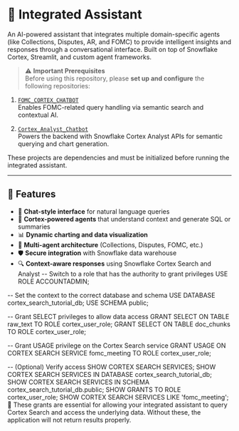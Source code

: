 # 🤖 Integrated Assistant

An AI-powered assistant that integrates multiple domain-specific agents (like Collections, Disputes, AR, and FOMC) to provide intelligent insights and responses through a conversational interface. Built on top of Snowflake Cortex, Streamlit, and custom agent frameworks.

> ⚠️ **Important Prerequisites**  
Before using this repository, please **set up and configure** the following repositories:

1. [`FOMC_CORTEX_CHATBOT`](https://github.com/KaranMunoth/FOMC_CORTEX_CHATBOT)  
   Enables FOMC-related query handling via semantic search and contextual AI.

2. [`Cortex_Analyst_Chatbot`](https://github.com/KaranMunoth/Cortex_Analyst_Chatbot)  
   Powers the backend with Snowflake Cortex Analyst APIs for semantic querying and chart generation.

These projects are dependencies and must be initialized before running the integrated assistant.

---

## 🚀 Features

- 💬 **Chat-style interface** for natural language queries
- 🧠 **Cortex-powered agents** that understand context and generate SQL or summaries
- 📊 **Dynamic charting and data visualization**
- 🧾 **Multi-agent architecture** (Collections, Disputes, FOMC, etc.)
- 🛡️ **Secure integration** with Snowflake data warehouse
- 🔍 **Context-aware responses** using Snowflake Cortex Search and Analyst
-- Switch to a role that has the authority to grant privileges
USE ROLE ACCOUNTADMIN;

-- Set the context to the correct database and schema
USE DATABASE cortex_search_tutorial_db;
USE SCHEMA public;

-- Grant SELECT privileges to allow data access
GRANT SELECT ON TABLE raw_text TO ROLE cortex_user_role;
GRANT SELECT ON TABLE doc_chunks TO ROLE cortex_user_role;

-- Grant USAGE privilege on the Cortex Search service
GRANT USAGE ON CORTEX SEARCH SERVICE fomc_meeting TO ROLE cortex_user_role;

-- (Optional) Verify access
SHOW CORTEX SEARCH SERVICES;
SHOW CORTEX SEARCH SERVICES IN DATABASE cortex_search_tutorial_db;
SHOW CORTEX SEARCH SERVICES IN SCHEMA cortex_search_tutorial_db.public;
SHOW GRANTS TO ROLE cortex_user_role;
SHOW CORTEX SEARCH SERVICES LIKE 'fomc_meeting';
📌 These grants are essential for allowing your integrated assistant to query Cortex Search and access the underlying data. Without these, the application will not return results properly.
